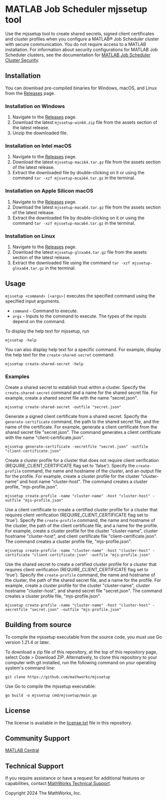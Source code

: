 # MATLAB Job Scheduler mjssetup tool

Use the mjssetup tool to create shared secrets, signed client certificates and cluster profiles when you configure a MATLAB&reg; Job Scheduler cluster with secure communication.
You do not require access to a MATLAB installation.
For information about security configurations for MATLAB Job Scheduler clusters, see the documentation for [MATLAB Job Scheduler Cluster Security](https://www.mathworks.com/help/matlab-parallel-server/set-matlab-job-scheduler-cluster-security.html).

## Installation

You can download pre-compiled binaries for Windows, macOS, and Linux from the [Releases](https://github.com/mathworks/mjssetup/releases) page.

### Installation on Windows

1. Navigate to the [Releases](https://github.com/mathworks/mjssetup/releases) page.
2. Download the latest `mjssetup-win64.zip` file from the assets section of the latest release.
3. Unzip the downloaded file.

### Installation on Intel macOS

1. Navigate to the [Releases](https://github.com/mathworks/mjssetup/releases) page.
2. Download the latest `mjssetup-maci64.tar.gz` file from the assets section of the latest release.
3. Extract the downloaded file by double-clicking on it or using the command `tar -xzf mjssetup-mcai64.tar.gz` in the terminal.

### Installation on Apple Silicon macOS

1. Navigate to the [Releases](https://github.com/mathworks/mjssetup/releases) page.
2. Download the latest `mjssetup-maca64.tar.gz` file from the assets section of the latest release.
3. Extract the downloaded file by double-clicking on it or using the command `tar -xzf mjssetup-maca64.tar.gz` in the terminal.

### Installation on Linux

1. Navigate to the [Releases](https://github.com/mathworks/mjssetup/releases) page.
2. Download the latest `mjssetup-glnxa64.tar.gz` file from the assets section of the latest release.
3. Extract the downloaded file using the command `tar -xzf mjssetup-glnxa64.tar.gz` in the terminal.

## Usage

`mjssetup <command> [<args>]` executes the specified command using the specified input arguments.
- `command` - Command to execute.
- `args` - Inputs to the command to execute. The types of the inputs depend on the command.

To display the help text for mjssetup, run
```
mjssetup -help
```

You can also display help text for a specific command.
For example, display the help text for the `create-shared-secret` command:
```
mjssetup create-shared-secret -help
```

### Examples

Create a shared secret to establish trust within a cluster.
Specify the `create-shared-secret` command and a name for the shared secret file.
For example, create a shared secret file with the name "secret.json".
```
mjssetup create-shared-secret -outfile "secret.json"
```

Generate a signed client certificate from a shared secret.
Specify the `generate-certificate` command, the path to the shared secret file, and the name of the certificate.
For example, generate a client certificate from the shared secret file "secret.json".
The command generates a client certificate with the name "client-certificate.json".
```
mjssetup generate-certificate -secretfile "secret.json" -outfile "client-certificate.json"
```

Create a cluster profile for a cluster that does not require client verification (REQUIRE_CLIENT_CERTIFICATE flag set to 'false').
Specify the `create-profile` command, the name and hostname of the cluster, and an output file for the profile.
For example, create a cluster profile for the cluster "cluster-name" and host name "cluster-host".
The command creates a cluster profile, "mjs-profile.json".
```
mjssetup create-profile -name "cluster-name" -host "cluster-host" -outfile "mjs-profile.json"
```

Use a client certificate to create a certified cluster profile for a cluster that requires client verification (REQUIRE_CLIENT_CERTIFICATE flag set to 'true').
Specify the `create-profile` command, the name and hostname of the cluster, the path of the client certificate file, and a name for the profile.
For example, create a cluster profile for the cluster "cluster-name", cluster hostname "cluster-host", and client certificate file "client-certificate.json".
The command creates a cluster profile file, "mjs-profile.json".
```
mjssetup create-profile -name "cluster-name" -host "cluster-host" -certificate "client-certificate.json" -outfile "mjs-profile.json"
```

Use the shared secret to create a certified cluster profile for a cluster that requires client verification (REQUIRE_CLIENT_CERTIFICATE flag set to 'true').
Specify the `create-profile` command, the name and hostname of the cluster, the path of the shared secret file, and a name for the profile.
For example, create a cluster profile for the cluster "cluster-name", cluster hostname "cluster-host", and shared secret file "secret.json".
The command creates a cluster profile file, "mjs-profile.json".
```
mjssetup create-profile -name "cluster-name" -host "cluster-host" -secretfile "secret.json" -outfile "mjs-profile.json"
```

## Building from source

To compile the mjssetup executable from the source code, you must use Go version 1.21.4 or later.

To download a zip file of this repository, at the top of this repository page, select Code > Download ZIP.
Alternatively, to clone this repository to your computer with git installed, run the following command on your operating system's command line:

<!-- TODO 3219679 make sure this URL matches the public GitHub URL -->
```
git clone https://github.com/mathworks/mjssetup
```

Use Go to compile the mjssetup executable:
```
go build -o mjssetup cmd/mjssetup/main.go
```

## License

The license is available in the [license.txt](license.txt) file in this repository.

## Community Support

[MATLAB Central](https://www.mathworks.com/matlabcentral)

## Technical Support

If you require assistance or have a request for additional features or capabilities, contact [MathWorks Technical Support](https://www.mathworks.com/support/contact_us.html).

Copyright 2024 The MathWorks, Inc.

